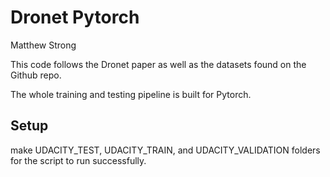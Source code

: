 # Dronet Pytorch

Matthew Strong

This code follows the Dronet paper as well as the datasets found on the Github repo.

The whole training and testing pipeline is built for Pytorch.

## Setup

make UDACITY_TEST, UDACITY_TRAIN, and UDACITY_VALIDATION folders for the script to run successfully.